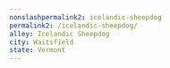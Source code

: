 ```yaml
---
﻿nonslashpermalink2: icelandic-sheepdog
permalink2: /icelandic-sheepdog/
alley: Icelandic Sheepdog
city: Waitsfield
state: Vermont
---
```

